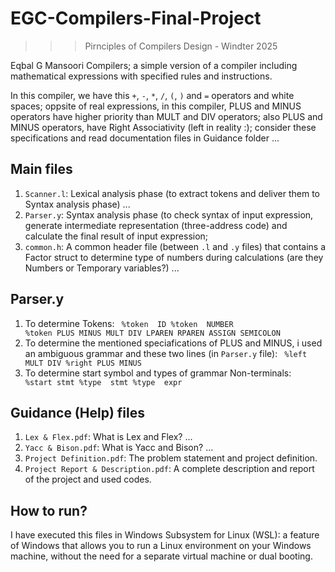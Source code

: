 # EGC-Compilers-Final-Project
>>> Pirnciples of Compilers Design - Windter 2025

Eqbal G Mansoori Compilers; a simple version of a compiler including mathematical expressions with specified rules and instructions. 

In this compiler, we have this <code>+</code>, <code>-</code>, <code>*</code>, <code>/</code>, <code>(</code>, <code>)</code> and <code>=</code> operators and white spaces; oppsite of real expressions, in this compiler, PLUS and MINUS operators have higher priority than MULT and DIV operators; also PLUS and MINUS operators, have Right Associativity (left in reality :); consider these specifications and read documentation files in Guidance folder ...

## Main files
1) <code>Scanner.l</code>: Lexical analysis phase (to extract tokens and deliver them to Syntax analysis phase) ...
2) <code>Parser.y</code>: Syntax analysis phase (to check syntax of input expression, generate intermediate representation (three-address code) and calculate the final result of input expression;
3) <code>common.h</code>: A common header file (between <code>.l</code> and <code>.y</code> files) that contains a Factor struct to determine type of numbers during calculations (are they Numbers or Temporary variables?) ...

## Parser.y
1) To determine Tokens:
   <code>
      %token <str> ID
      %token <num> NUMBER
      %token PLUS MINUS MULT DIV LPAREN RPAREN ASSIGN SEMICOLON
   </code>
2) To determine the mentioned speciafications of PLUS and MINUS, i used an ambiguous grammar and these two lines (in <code>Parser.y</code> file):
   <code>
      %left MULT DIV
      %right PLUS MINUS
   </code>
3) To determine start symbol and types of grammar Non-terminals:
   <code>
      %start stmt
      %type <str> stmt
      %type <val> expr
   </code>

## Guidance (Help) files
1) <code>Lex & Flex.pdf</code>: What is Lex and Flex? ...
2) <code>Yacc & Bison.pdf</code>: What is Yacc and Bison? ...
3) <code>Project Definition.pdf</code>: The problem statement and project definition.
4) <code>Project Report & Description.pdf</code>: A complete description and report of the project and used codes.

## How to run?
I have executed this files in Windows Subsystem for Linux (WSL): a feature of Windows that allows you to run a Linux environment on your Windows machine, without the need for a separate virtual machine or dual booting.
